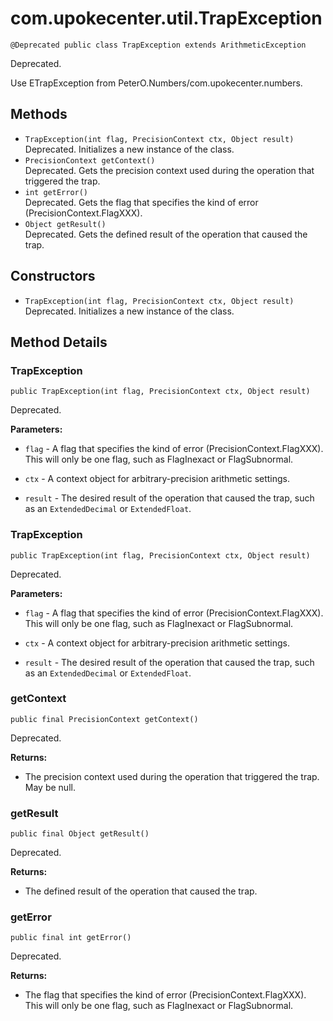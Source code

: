 # com.upokecenter.util.TrapException

    @Deprecated public class TrapException extends ArithmeticException

<span class='deprecatedLabel'>Deprecated.</span>&nbsp;
<div class='block'><span class='deprecationComment'>Use ETrapException from PeterO.Numbers/com.upokecenter.numbers.</span></div>

## Methods

* `TrapException(int flag,
             PrecisionContext ctx,
             Object result)`<br>
 Deprecated.  Initializes a new instance of the
 class.
* `PrecisionContext getContext()`<br>
 Deprecated.  Gets the precision context used during the operation that triggered the
 trap.
* `int getError()`<br>
 Deprecated.  Gets the flag that specifies the kind of error (PrecisionContext.FlagXXX).
* `Object getResult()`<br>
 Deprecated.  Gets the defined result of the operation that caused the trap.

## Constructors

* `TrapException(int flag,
             PrecisionContext ctx,
             Object result)`<br>
 Deprecated.  Initializes a new instance of the
 class.

## Method Details

### TrapException
    public TrapException(int flag, PrecisionContext ctx, Object result)
<span class='deprecatedLabel'>Deprecated.</span>&nbsp;

**Parameters:**

* <code>flag</code> - A flag that specifies the kind of error
 (PrecisionContext.FlagXXX). This will only be one flag, such as
 FlagInexact or FlagSubnormal.

* <code>ctx</code> - A context object for arbitrary-precision arithmetic settings.

* <code>result</code> - The desired result of the operation that caused the trap, such
 as an <code>ExtendedDecimal</code> or <code>ExtendedFloat</code>.

### TrapException
    public TrapException(int flag, PrecisionContext ctx, Object result)
<span class='deprecatedLabel'>Deprecated.</span>&nbsp;

**Parameters:**

* <code>flag</code> - A flag that specifies the kind of error
 (PrecisionContext.FlagXXX). This will only be one flag, such as
 FlagInexact or FlagSubnormal.

* <code>ctx</code> - A context object for arbitrary-precision arithmetic settings.

* <code>result</code> - The desired result of the operation that caused the trap, such
 as an <code>ExtendedDecimal</code> or <code>ExtendedFloat</code>.

### getContext
    public final PrecisionContext getContext()
<span class='deprecatedLabel'>Deprecated.</span>&nbsp;

**Returns:**

* The precision context used during the operation that triggered the
 trap. May be null.

### getResult
    public final Object getResult()
<span class='deprecatedLabel'>Deprecated.</span>&nbsp;

**Returns:**

* The defined result of the operation that caused the trap.

### getError
    public final int getError()
<span class='deprecatedLabel'>Deprecated.</span>&nbsp;

**Returns:**

* The flag that specifies the kind of error
 (PrecisionContext.FlagXXX). This will only be one flag, such as
 FlagInexact or FlagSubnormal.
